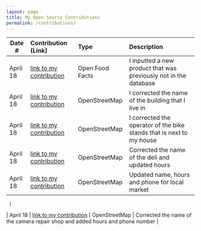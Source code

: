 ```yaml
---
layout: page
title: My Open Source Contributions
permalink: /contributions/
---
```


<!--
Type of the contribution should be "Wikipedia edit", "OpenStreet Map feature", "Documentation", "Course website", "Blog",
"Browser Add-on", etc.

The description should include a brief summary of what you did.

The link should bring us to a public page that shows your contribution. 

Replace the first row with your own contribution. 

-->





| Date #       | Contribution (Link)  | Type  | Description |
|---|:---|:---|:---|
| April 18   | [link to my contribution](https://world.openfoodfacts.org/product/8888260007234/black-pepper-sauce-sing-long)    | Open Food Facts    |   I inputted a new product that was previously not in the database    |
|   April 18  |  [link to my contribution](https://www.openstreetmap.org/changeset/135082390)   | OpenStreetMap  | I corrected the name of the building that I live in     |
|   April 18  |  [link to my contribution](https://www.openstreetmap.org/changeset/135082442)   | OpenStreetMap    | I corrected the operator of the bike stands that is next to my house     |
|   April 18  |  [link to my contribution](https://www.openstreetmap.org/changeset/135082485)   | OpenStreetMap    | Corrected the name of the deli and updated hours     |
|   April 18  |  [link to my contribution](https://www.openstreetmap.org/changeset/135082524)   | OpenStreetMap    | Updated name, hours and phone for local market

     |
|   April 18  |  [link to my contribution](https://www.openstreetmap.org/changeset/135082567)   | OpenStreetMap    | Corrected the name of the camera repair shop and added hours and phone number     |
